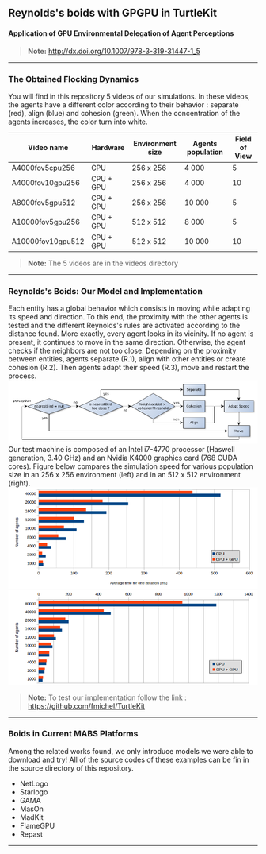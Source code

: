 **Reynolds's boids with GPGPU in TurtleKit**
-------------
#### Application of GPU Environmental Delegation of Agent Perceptions

> **Note:** http://dx.doi.org/10.1007/978-3-319-31447-1_5

----------

### The Obtained Flocking Dynamics
You will find in this repository 5 videos of our simulations. In these videos, the agents have a different color according to their behavior : separate (red), align (blue) and cohesion (green). When the concentration of the agents increases, the color turn into white.

| Video name | Hardware | Environment size | Agents population | Field of View |
| --- | ---  | ---  | ---  | --- |
|A4000fov5cpu256 | CPU | 256 x 256 | 4 000  | 5 |
|A4000fov10gpu256 | CPU + GPU | 256 x 256 | 4 000  | 10 |
|A8000fov5gpu512 | CPU + GPU | 256 x 256 | 10 000 | 5 |
|A10000fov5gpu256 | CPU + GPU | 512 x 512 | 8 000 | 5 |
|A10000fov10gpu512 | CPU + GPU | 512 x 512 | 10 000 | 10 |

> **Note:** The 5 videos are in the videos directory

----------

### Reynolds's Boids: Our Model and Implementation

Each entity has a global behavior which consists in moving while adapting its speed and direction. To this end, the proximity with the other agents is tested and the different Reynolds's rules are activated according to the distance found. More exactly, every agent looks in its vicinity. If no agent is present, it continues to move in the same direction. Otherwise, the agent checks if the neighbors are not too close. Depending on the proximity between entities, agents separate (R.1), align with other entities or create cohesion (R.2). Then agents adapt their speed (R.3), move and restart the process.
![Global behavior](https://github.com/ehermellin/Flocking_GPGPU_TurtleKit/raw/master/images/GLobalBehavior.png)
Our test machine is composed of an Intel i7-4770 processor (Haswell generation, 3.40 GHz) and an Nvidia K4000 graphics card (768 CUDA cores). Figure below compares the simulation speed for various population size in an 256 x 256 environment (left) and in an 512 x 512 environment (right). 
![Simulation speed](https://github.com/ehermellin/Flocking_GPGPU_TurtleKit/raw/master/images/Res256.png)
![Simulation speed](https://github.com/ehermellin/Flocking_GPGPU_TurtleKit/raw/master/images/Res512.png)

> **Note:** To test our implementation follow the link : https://github.com/fmichel/TurtleKit

----------

### Boids in Current MABS Platforms

Among the related works found, we only introduce models we were able to download and try! All of the source codes of these examples can be fin in the source directory of this repository.

* NetLogo
* Starlogo
* GAMA
* MasOn
* MadKit
* FlameGPU
* Repast

----------
